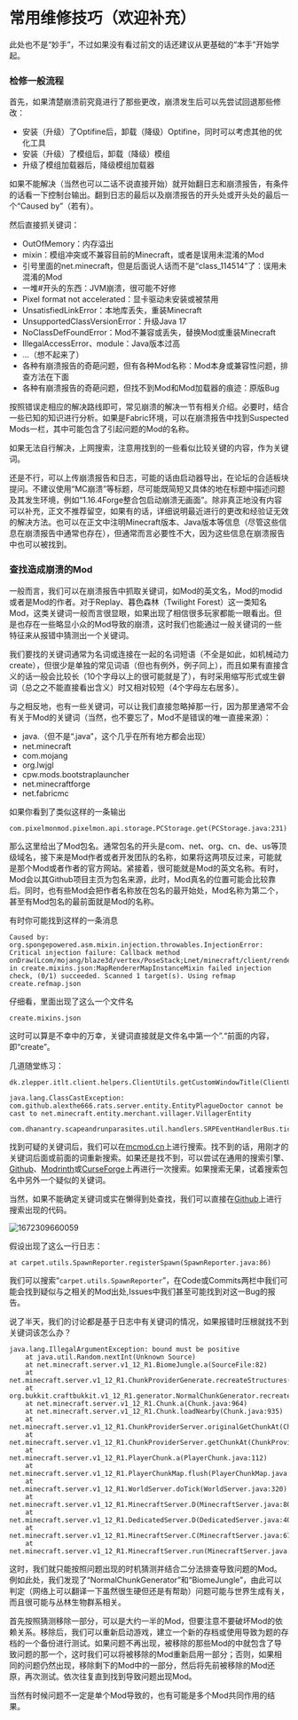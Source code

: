 # 常用维修技巧（欢迎补充）

此处也不是“妙手”，不过如果没有看过前文的话还建议从更基础的“本手”开始学起。

### 检修一般流程

首先，如果清楚崩溃前究竟进行了那些更改，崩溃发生后可以先尝试回退那些修改：

- 安装（升级）了Optifine后，卸载（降级）Optifine，同时可以考虑其他的优化工具
- 安装（升级）了模组后，卸载（降级）模组
- 升级了模组加载器后，降级模组加载器

如果不能解决（当然也可以二话不说直接开始）就开始翻日志和崩溃报告，有条件的话看一下控制台输出。翻到日志的最后以及崩溃报告的开头处或开头处的最后一个“Caused by”（若有）。

然后直接抓关键词：

- OutOfMemory：内存溢出
- mixin：模组冲突或不兼容目前的Minecraft，或者是误用未混淆的Mod
- 引号里面的net.minecraft，但是后面说人话而不是“class_114514”了：误用未混淆的Mod
- 一堆#开头的东西：JVM崩溃，很可能不好修
- Pixel format not accelerated：显卡驱动未安装或被禁用
- UnsatisfiedLinkError：本地库丢失，重装Minecraft
- UnsupportedClassVersionError：升级Java 17
- NoClassDefFoundError：Mod不兼容或丢失，替换Mod或重装Minecraft
- IllegalAccessError、module：Java版本过高
- ...（想不起来了）
- 各种有崩溃报告的奇葩问题，但有各种Mod名称：Mod本身或兼容性问题，排查方法在下面
- 各种有崩溃报告的奇葩问题，但找不到Mod和Mod加载器的痕迹：原版Bug

按照错误走相应的解决路线即可，常见崩溃的解决一节有相关介绍。必要时，结合一些已知的知识进行分析。如果是Fabric环境，可以在崩溃报告中找到Suspected Mods一栏，其中可能包含了引起问题的Mod的名称。

如果无法自行解决，上网搜索，注意用找到的一些看似比较关键的内容，作为关键词。

还是不行，可以上传崩溃报告和日志，可能的话由启动器导出，在论坛的合适板块提问。不建议使用“MC崩溃”等标题，尽可能既简短又具体的地在标题中描述问题及其发生环境，例如“1.16.4Forge整合包启动崩溃无画面”。除非真正地没有内容可以补充，正文不推荐留空，如果有的话，详细说明最近进行的更改和经验证无效的解决方法。也可以在正文中注明Minecraft版本、Java版本等信息（尽管这些信息在崩溃报告中通常也存在），但通常而言必要性不大，因为这些信息在崩溃报告中也可以被找到。

### 查找造成崩溃的Mod

一般而言，我们可以在崩溃报告中抓取关键词，如Mod的英文名，Mod的modid或者是Mod的作者。对于Replay、暮色森林（Twilight Forest）这一类知名Mod，这类关键词一般而言很显眼，如果出现了相信很多玩家都能一眼看出。但是也存在一些略显小众的Mod导致的崩溃，这时我们也能通过一般关键词的一些特征来从报错中猜测出一个关键词。

我们要找的关键词通常为名词或连接在一起的名词短语（不全是如此，如机械动力create），但很少是单独的常见词语（但也有例外，例子同上），而且如果有直接含义的话一般会比较长（10个字母以上的很可能就是了），有时采用缩写形式或生僻词（总之之不能直接看出含义）时又相对较短（4个字母左右居多）。

与之相反地，也有一些关键词，可以让我们直接忽略掉那一行，因为那里通常不会有关于Mod的关键词（当然，也不要忘了，Mod不是错误的唯一直接来源）：

- java.（但不是“.java”，这个几乎在所有地方都会出现）
- net.minecraft
- com.mojang
- org.lwjgl
- cpw.mods.bootstraplauncher
- net.minecraftforge
- net.fabricmc

如果你看到了类似这样的一条输出


```
com.pixelmonmod.pixelmon.api.storage.PCStorage.get(PCStorage.java:231)
```

那么这里给出了Mod包名。通常包名的开头是com、net、org、cn、de、us等顶级域名，接下来是Mod作者或者开发团队的名称，如果将这两项反过来，可能就是那个Mod或者作者的官方网站。紧接着，很可能就是Mod的英文名称。有时，Mod会以其Github项目主页为包名来源，此时，Mod真名的位置可能会比较靠后。同时，也有些Mod会把作者名称放在包名的最开始处，Mod名称为第二个，甚至有Mod包名的最前面就是Mod的名称。

有时你可能找到这样的一条消息

```
Caused by: org.spongepowered.asm.mixin.injection.throwables.InjectionError: Critical injection failure: Callback method onDraw(Lcom/mojang/blaze3d/vertex/PoseStack;Lnet/minecraft/client/renderer/MultiBufferSource;ZILorg/spongepowered/asm/mixin/injection/callback/CallbackInfo;IIFLcom/mojang/math/Matrix4f;Lcom/mojang/blaze3d/vertex/VertexConsumer;ILjava/util/Iterator;Lnet/minecraft/world/level/saveddata/maps/MapDecoration;)V in create.mixins.json:MapRendererMapInstanceMixin failed injection check, (0/1) succeeded. Scanned 1 target(s). Using refmap create.refmap.json
```

仔细看，里面出现了这么一个文件名

```
create.mixins.json
```

这时可以算是不幸中的万幸，关键词直接就是文件名中第一个”.“前面的内容，即“create”。

几道随堂练习：

```
dk.zlepper.itlt.client.helpers.ClientUtils.getCustomWindowTitle(ClientUtils.java:82)
```

```
java.lang.ClassCastException: com.github.alexthe666.rats.server.entity.EntityPlagueDoctor cannot be cast to net.minecraft.entity.merchant.villager.VillagerEntity
```

```
com.dhanantry.scapeandrunparasites.util.handlers.SRPEventHandlerBus.tickSpawn(SRPEventHandlerBus.java:1299)
```

找到可疑的关键词后，我们可以在[mcmod.cn](mcmod.cn)上进行搜索。找不到的话，用刚才的关键词后面或前面的词重新搜索。如果还是找不到，可以尝试在通用的搜索引擎、[Github](https://github.com/)、[Modrinth](https://modrinth.com/)或[CurseForge](https://www.curseforge.com/minecraft/mc-mods)上再进行一次搜索。如果搜索无果，试着搜索包名中另外一个疑似的关键词。

当然，如果不能确定关键词或实在懒得到处查找，我们可以直接在[Github](https://github.com/)上进行搜索出现的代码。

![1672309660059](M:/BOOKS/Discovering-Minecraft/Minecraft%E5%90%AF%E5%8A%A8%E6%B5%81%E7%A8%8B%E4%B8%8E%E5%B8%B8%E8%A7%81%E5%B4%A9%E6%BA%83%E7%9A%84%E8%A7%A3%E5%86%B3/media/1672309660059.png)

假设出现了这么一行日志：

```
at carpet.utils.SpawnReporter.registerSpawn(SpawnReporter.java:86)
```

我们可以搜索“`carpet.utils.SpawnReporter`”，在Code或Commits两栏中我们可能会找到疑似与之相关的Mod出处,Issues中我们甚至可能找到对这一Bug的报告。

说了半天，我们的讨论都是基于日志中有关键词的情况，如果报错时压根就找不到关键词该怎么办？

```
java.lang.IllegalArgumentException: bound must be positive
    at java.util.Random.nextInt(Unknown Source)
    at net.minecraft.server.v1_12_R1.BiomeJungle.a(SourceFile:82)
    at net.minecraft.server.v1_12_R1.ChunkProviderGenerate.recreateStructures(ChunkProviderGenerate.java:387)
    at org.bukkit.craftbukkit.v1_12_R1.generator.NormalChunkGenerator.recreateStructures(NormalChunkGenerator.java:41)
    at net.minecraft.server.v1_12_R1.Chunk.a(Chunk.java:964)
    at net.minecraft.server.v1_12_R1.Chunk.loadNearby(Chunk.java:935)
    at net.minecraft.server.v1_12_R1.ChunkProviderServer.originalGetChunkAt(ChunkProviderServer.java:173)
    at net.minecraft.server.v1_12_R1.ChunkProviderServer.getChunkAt(ChunkProviderServer.java:140)
    at net.minecraft.server.v1_12_R1.PlayerChunk.a(PlayerChunk.java:112)
    at net.minecraft.server.v1_12_R1.PlayerChunkMap.flush(PlayerChunkMap.java:169)
    at net.minecraft.server.v1_12_R1.WorldServer.doTick(WorldServer.java:320)
    at net.minecraft.server.v1_12_R1.MinecraftServer.D(MinecraftServer.java:801)
    at net.minecraft.server.v1_12_R1.DedicatedServer.D(DedicatedServer.java:406)
    at net.minecraft.server.v1_12_R1.MinecraftServer.C(MinecraftServer.java:679)
    at net.minecraft.server.v1_12_R1.MinecraftServer.run(MinecraftServer.java:577)
```

这时，我们就只能按照问题出现的时机猜测并结合二分法排查导致问题的Mod。例如此处，我们发现了“NormalChunkGenerator”和“BiomeJungle”，由此可以判定（网络上可以翻译一下虽然很生硬但还是有帮助）问题可能与世界生成有关，而且很可能与丛林生物群系相关。

首先按照猜测移除一部分，可以是大约一半的Mod，但要注意不要破坏Mod的依赖关系。移除后，我们可以重新启动游戏，建立一个新的存档或使用导致为题的存档的一个备份进行测试。如果问题不再出现，被移除的那些Mod的中就包含了导致问题的那一个，这时我们可以将被移除的Mod重新启用一部分；否则，如果相同的问题仍然出现，移除剩下的Mod中的一部分，然后将先前被移除的Mod还原，再次测试。依次往复直到找到导致问题出现Mod。

当然有时候问题不一定是单个Mod导致的，也有可能是多个Mod共同作用的结果。

